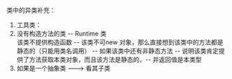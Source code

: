类中的异类补充：  
1. 工具类：  
2. 没有构造方法的类 -- Runtime 类  
该类不提供构造函数 -- 该类不可new 对象，那么直接想到该类中的方法都是静态的（只能用类名调用） -- 如果该类中还有非静态方法 -- 说明该类肯定提供了方法获取本类对象，而且该方法是静态的，-- 并返回值是本类型  
3. 如果是一个抽象类 ---> 看其子类

